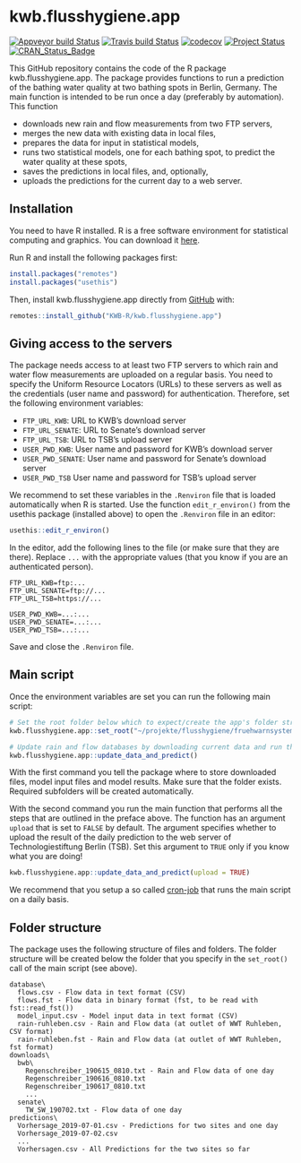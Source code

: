 
<!-- README.md is generated from README.Rmd. Please edit that file -->

# kwb.flusshygiene.app

[![Appveyor build Status](https://ci.appveyor.com/api/projects/status/1ow2xhn25eg7e188/branch/master?svg=true)](https://ci.appveyor.com/project/KWB-R/kwb-flusshygiene-app/branch/master)
[![Travis build Status](https://travis-ci.org/KWB-R/kwb.flusshygiene.app.svg?branch=master)](https://travis-ci.org/KWB-R/kwb.flusshygiene.app)
[![codecov](https://codecov.io/github/KWB-R/kwb.flusshygiene.app/branch/master/graphs/badge.svg)](https://codecov.io/github/KWB-R/kwb.flusshygiene.app)
[![Project Status](https://img.shields.io/badge/lifecycle-experimental-orange.svg)](https://www.tidyverse.org/lifecycle/#experimental)
[![CRAN\_Status\_Badge](https://www.r-pkg.org/badges/version/kwb.flusshygiene.app)]()

This GitHub repository contains the code of the R package
kwb.flusshygiene.app. The package provides functions to run a prediction
of the bathing water quality at two bathing spots in Berlin, Germany.
The main function is intended to be run once a day (preferably by
automation). This function

  - downloads new rain and flow measurements from two FTP servers,
  - merges the new data with existing data in local files,
  - prepares the data for input in statistical models,
  - runs two statistical models, one for each bathing spot, to predict
    the water quality at these spots,
  - saves the predictions in local files, and, optionally,
  - uploads the predictions for the current day to a web server.

## Installation

You need to have R installed. R is a free software environment for
statistical computing and graphics. You can download it
[here](https://cran.uni-muenster.de/).

Run R and install the following packages first:

``` r
install.packages("remotes")
install.packages("usethis")
```

Then, install kwb.flusshygiene.app directly from
[GitHub](https://github.com/) with:

``` r
remotes::install_github("KWB-R/kwb.flusshygiene.app")
```

## Giving access to the servers

The package needs access to at least two FTP servers to which rain and
water flow measurements are uploaded on a regular basis. You need to
specify the Uniform Resource Locators (URLs) to these servers as well as
the credentials (user name and password) for authentication. Therefore,
set the following environment variables:

  - `FTP_URL_KWB`: URL to KWB’s download server
  - `FTP_URL_SENATE`: URL to Senate’s download server
  - `FTP_URL_TSB`: URL to TSB’s upload server
  - `USER_PWD_KWB`: User name and password for KWB’s download server
  - `USER_PWD_SENATE`: User name and password for Senate’s download
    server
  - `USER_PWD_TSB` User name and password for TSB’s upload server

We recommend to set these variables in the `.Renviron` file that is
loaded automatically when R is started. Use the function
`edit_r_environ()` from the usethis package (installed above) to open
the `.Renviron` file in an editor:

``` r
usethis::edit_r_environ()
```

In the editor, add the following lines to the file (or make sure that
they are there). Replace `...` with the appropriate values (that you
know if you are an authenticated person).

    FTP_URL_KWB=ftp:...
    FTP_URL_SENATE=ftp://...
    FTP_URL_TSB=https://...
    
    USER_PWD_KWB=...:...
    USER_PWD_SENATE=...:...
    USER_PWD_TSB=...:...

Save and close the `.Renviron` file.

## Main script

Once the environment variables are set you can run the following main
script:

``` r
# Set the root folder below which to expect/create the app's folder structure
kwb.flusshygiene.app::set_root("~/projekte/flusshygiene/fruehwarnsystem")

# Update rain and flow databases by downloading current data and run the model
kwb.flusshygiene.app::update_data_and_predict()
```

With the first command you tell the package where to store downloaded
files, model input files and model results. Make sure that the folder
exists. Required subfolders will be created automatically.

With the second command you run the main function that performs all the
steps that are outlined in the preface above. The function has an
argument `upload` that is set to `FALSE` by default. The argument
specifies whether to upload the result of the daily prediction to the
web server of Technologiestiftung Berlin (TSB). Set this argument to
`TRUE` only if you know what you are doing\!

``` r
kwb.flusshygiene.app::update_data_and_predict(upload = TRUE)
```

We recommend that you setup a so called
[cron-job](https://en.wikipedia.org/wiki/Cron) that runs the main script
on a daily basis.

## Folder structure

The package uses the following structure of files and folders. The
folder structure will be created below the folder that you specify in
the `set_root()` call of the main script (see above).

    database\
      flows.csv - Flow data in text format (CSV)
      flows.fst - Flow data in binary format (fst, to be read with fst::read_fst())
      model_input.csv - Model input data in text format (CSV)
      rain-ruhleben.csv - Rain and Flow data (at outlet of WWT Ruhleben, CSV format)
      rain-ruhleben.fst - Rain and Flow data (at outlet of WWT Ruhleben, fst format)
    downloads\
      bwb\
        Regenschreiber_190615_0810.txt - Rain and Flow data of one day
        Regenschreiber_190616_0810.txt
        Regenschreiber_190617_0810.txt
        ...
      senate\
        TW_SW_190702.txt - Flow data of one day
    predictions\
      Vorhersage_2019-07-01.csv - Predictions for two sites and one day
      Vorhersage_2019-07-02.csv
      ...
      Vorhersagen.csv - All Predictions for the two sites so far
